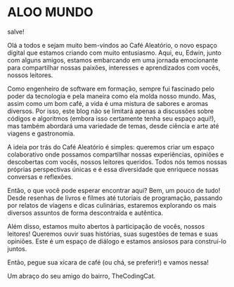 # ALOO MUNDO

salve!

Olá a todos e sejam muito bem-vindos ao Café Aleatório, o novo espaço digital que estamos criando com muito entusiasmo. Aqui, eu, Edwin, junto com alguns amigos, estamos embarcando em uma jornada emocionante para compartilhar nossas paixões, interesses e aprendizados com vocês, nossos leitores.

Como engenheiro de software em formação, sempre fui fascinado pelo poder da tecnologia e pela maneira como ela molda nosso mundo. Mas, assim como um bom café, a vida é uma mistura de sabores e aromas diversos. Por isso, este blog não se limitará apenas a discussões sobre códigos e algoritmos (embora isso certamente tenha seu espaço aqui!), mas também abordará uma variedade de temas, desde ciência e arte até viagens e gastronomia.

A ideia por trás do Café Aleatório é simples: queremos criar um espaço colaborativo onde possamos compartilhar nossas experiências, opiniões e descobertas com vocês, nossos leitores queridos. Todos nós temos nossas próprias perspectivas únicas e é essa diversidade que enriquece nossas conversas e reflexões.

Então, o que você pode esperar encontrar aqui? Bem, um pouco de tudo! Desde resenhas de livros e filmes até tutoriais de programação, passando por relatos de viagens e dicas culinárias, estaremos explorando os mais diversos assuntos de forma descontraída e autêntica.

Além disso, estamos muito abertos à participação de vocês, nossos leitores! Queremos ouvir suas histórias, suas sugestões de temas e suas opiniões. Este é um espaço de diálogo e estamos ansiosos para construí-lo juntos.

Então, pegue sua xícara de café (ou chá, se preferir!) e vamos nessa!

Um abraço do seu amigo do bairro, TheCodingCat.
